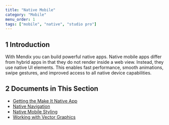 ```yaml
---
title: "Native Mobile"
category: "Mobile"
menu_order: 1
tags: ["mobile", "native", "studio pro"]
---
```


## 1 Introduction

With Mendix you can build powerful native apps. Native mobile apps differ from hybrid apps in that they do not render inside a web view. Instead, they use native UI elements. This enables fast performance, smooth animations, swipe gestures, and improved access to all native device capabilities.

## 2 Documents in This Section

* [Getting the Make It Native App](getting-the-make-it-native-app)
* [Native Navigation](native-navigation)
* [Native Mobile Styling](native-styling-refguide)
* [Working with Vector Graphics](native-svg)
